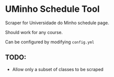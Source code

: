 # UMinho Schedule Tool

Scraper for Universidade do Minho schedule page.

Should work for any course.

Can be configured by modifying `config.yml`

## TODO:
- Allow only a subset of classes to be scraped